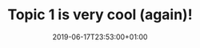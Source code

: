 ---
title: "Topic 1 is very cool (again)!"
date: 2019-06-17T23:53:00+01:00
hideLastModified: true
summary: "This summary is \
is \
multiline"
---